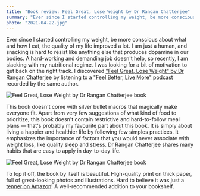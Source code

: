 ```yaml
---
title: "Book review: Feel Great, Lose Weight by Dr Rangan Chatterjee"
summary: "Ever since I started controlling my weight, be more conscious about what and how I eat, the quality of my life improved a lot. I am just a human, and snacking is hard to resist like anything else that produces dopamine in our bodies. A hard-working and demanding job doesn't help, so recently, I am slacking with my nutritional regime. I was looking for a bit of motivation to get back on the right track."
photo: "2021-04-22.jpg"
---
```


Ever since I started controlling my weight, be more conscious about what and how I eat, the quality of my life improved a lot. I am just a human, and snacking is hard to resist like anything else that produces dopamine in our bodies. A hard-working and demanding job doesn't help, so recently, I am slacking with my nutritional regime. I was looking for a bit of motivation to get back on the right track. I discovered ["Feel Great, Lose Weight" by Dr Rangan Chatterjee](https://www.goodreads.com/book/show/54367215-feel-great-lose-weight) by listening to a ["Feel Better, Live More" podcast](https://podcasts.apple.com/gb/podcast/feel-better-live-more-with-dr-rangan-chatterjee/id1333552422) recorded by the same author.

![Feel Great, Lose Weight by Dr Rangan Chatterjee book](/photos/2021-04-22-1.jpg)

This book doesn't come with silver bullet macros that magically make everyone fit. Apart from very few suggestions of what kind of food to prioritize, this book doesn't contain restrictive and hard-to-follow meal plans — that's probably my favourite part about this book. It is simply about living a happier and healthier life by following few simples practices. It emphasizes the importance of factors that you would never associate with weight loss, like quality sleep and stress. Dr Rangan Chatterjee shares many habits that are easy to apply in day-to-day life.

![Feel Great, Lose Weight by Dr Rangan Chatterjee book](/photos/2021-04-22-2.jpg)

To top it off, the book by itself is beautiful. High-quality print on thick paper, full of great-looking photos and illustrations. Hard to believe it was just a [tenner on Amazon](https://www.amazon.co.uk/gp/product/0241397839/ref=ppx_yo_dt_b_asin_title_o02_s00)! A well-recommended addition to your bookshelf.
